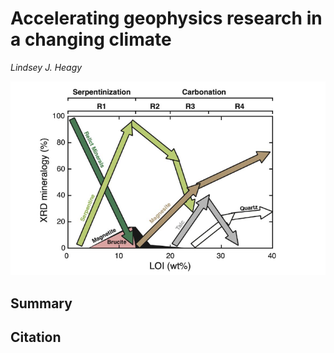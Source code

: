# Accelerating geophysics research in a changing climate

_Lindsey J. Heagy_

![thumbnail](./abstract/thumbnail.png)

## Summary 


## Citation 

